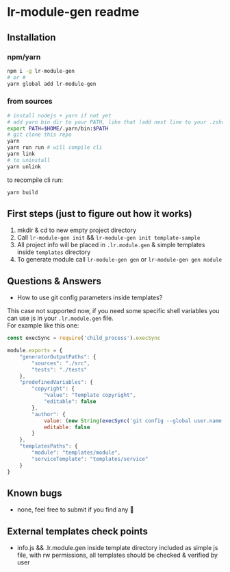 # lr-module-gen readme

## Installation

### npm/yarn

```zsh
npm i -g lr-module-gen
# or #
yarn global add lr-module-gen
```

### from sources

```zsh
# install nodejs + yarn if not yet
# add yarn bin dir to your PATH, like that (add next line to your .zshrc or .bashrc)
export PATH=$HOME/.yarn/bin:$PATH
# git clone this repo
yarn
yarn run run # will compile cli
yarn link
# to uninstall 
yarn unlink
```

to recompile cli run:

```zsh
yarn build
```

## First steps (just to figure out how it works)

1. mkdir & cd to new empty project directory
2. Call `lr-module-gen init` && `lr-module-gen init template-sample`
3. All project info will be placed in `.lr.module.gen` & simple templates inside `templates` directory
4. To generate module call `lr-module-gen gen` or `lr-module-gen gen module`

## Questions & Answers

- How to use git config parameters inside templates?

This case not supported now, if you need some specific shell variables you can use js in your `.lr.module.gen` file.\
For example like this one:

```javascript
const execSync = require('child_process').execSync

module.exports = {
    "generatorOutputPaths": {
        "sources": "./src",
        "tests": "./tests"
    },
    "predefinedVariables": {
        "copyright": {
            "value": "Template copyright",
            "editable": false
        },
        "author": {
            value: (new String(execSync('git config --global user.name'))).trim(),
            editable: false
        }
    },
    "templatesPaths": {
        "module": "templates/module",
        "serviceTemplate": "templates/service"
    }
}
```

## Known bugs

- none, feel free to submit if you find any 🐞

## External templates check points

- info.js && .lr.module.gen inside template directory included as simple js file, with rw permissions, all templates
  should be checked & verified by user
